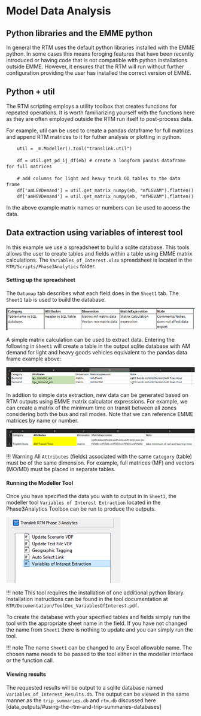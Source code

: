 
# Model Data Analysis

## Python libraries and the EMME python

In general the RTM uses the default python libraries installed with the EMME python.  In some cases this means foroging features that have been recently introduced or having code that is not compatible with python installations outside EMME.  However, it ensures that the RTM will run without further configuration providing the user has installed the correct version of EMME.  

## Python + util

The RTM scripting employs a utility toolbox that creates functions for repeated operations.  It is worth familiarizing yourself with the functions here as they are often employed outside the RTM run itself to post-process data.

For example, util can be used to create a pandas dataframe for full matrices and append RTM matrices to it for futher analysis or plotting in python.  

        util = _m.Modeller().tool("translink.util")

        df = util.get_pd_ij_df(eb) # create a longform pandas dataframe for full matrices

        # add columns for light and heavy truck OD tables to the data frame
        df['amLGVDemand'] = util.get_matrix_numpy(eb, "mfLGVAM").flatten() 
        df['amHGVDemand'] = util.get_matrix_numpy(eb, "mfHGVAM").flatten()

In the above example matrix names or numbers can be used to access the data.


## Data extraction using variables of interest tool

In this example we use a spreadsheet to build a sqlite database.  This tools allows the user to create tables and fields within a table using EMME matrix calculations.  The `Variables_of_Interest.xlsx` spreadsheet is located in the `RTM/Scripts/Phase3Analytics` folder. 

#### Setting up the spreadsheet
The `Datamap` tab describes what each field does in the `Sheet1` tab.  The `Sheet1` tab is used to build the database.  

![Datamap](img/data_analysis/extractiontool_00_ssDatamap.png)

A simple matrix calculation can be used to extract data.  Entering the following in `Sheet1` will create a table in the output sqlite database with AM demand for light and heavy goods vehicles equivalent to the pandas data frame example above:

![Sheet1HgvLgv](img/data_analysis/extractiontool_00_lgv_hgv_example.png)

In addtion to simple data extraction, new data can be generated based on RTM outputs using EMME matrix calculator expressions.  For example, we can create a matrix of the minimum time on transit between all zones considering both the bus and rail modes.  Note that we can reference EMME matrices by name or number.  

![Sheet1MinTransit](img/data_analysis/extractiontool_00_min_transit_time.png)

!!! Warning
    All `Attributes` (fields) associated with the same `Category` (table) must be of the same dimension.  For example, full matrices (MF) and vectors (MO/MD) must be placed in separate tables.


#### Running the Modeller Tool
Once you have specified  the data you wish to output in in `Sheet1`, the modeller tool `Variables of Interest Extraction` located in the Phase3Analytics Toolbox can be run to produce the outputs.

![toolboxlocation](img/data_analysis/extractiontool_01_toolbox.png)

!!! note
    This tool requires the installation of one additional python library.  Installation instructions can be found in the tool documentation at `RTM/Documentation/ToolDoc_VariablesOfInterest.pdf`.  

To create the database with your specified tables and fields simply run the tool with the appropriate sheet name in the field.  If you have not changed the name from `Sheet1` there is nothing to update and you can simply run the tool.  

!!! note
    The name `Sheet1` can be changed to any Excel allowable name.  The chosen name needs to be passed to the tool either in the modeller interface or the function call.    


#### Viewing results
The requested results will be output to a sqlite database named `Variables_of_Interest_Results.db`.  The output can be viewed in the same manner as the `trip_summaries.db` and `rtm.db` discussed here [data_outputs/#using-the-rtm-and-trip-summaries-databases]
